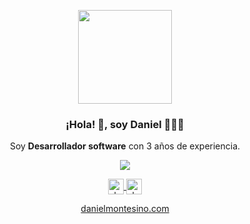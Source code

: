 <p align="center" width="300">
  <img align="center" width="150" src="https://www.danielmontesino.com/images/daniel-img-radius.png" />
  <h3 align="center">¡Hola! 👋, soy Daniel 🚀👨‍💻</h3>
</p>

<p align="center">Soy <strong>Desarrollador software</strong> con 3 años de experiencia.</p>
<p align="center">
  <a href="https://skillicons.dev">
    <img src="https://skillicons.dev/icons?i=git,github,docker,js,react,typescript,nextjs,wordpress,php,postgres,mysql,jenkins" />
  </a>
</p>
<p align="center">
  <a href="https://www.instagram.com/danielmntesino" target="blank">
    <img align="center" src="https://cdn.jsdelivr.net/npm/simple-icons@3.0.1/icons/instagram.svg" alt="danmontesino" height="25px" width="25px" />
  </a>
  <a href="https://www.linkedin.com/in/daniel-montesino-villavicencio/" target="blank">
    <img align="center" src="https://cdn.jsdelivr.net/npm/simple-icons@3.0.1/icons/linkedin.svg" alt="danmontesino" height="25px" width="25px" />
  </a>
</p>

<p align="center">
  <a href="https://www.danielmontesino.com/" target="blank">
    danielmontesino.com
  </a>
</p>

